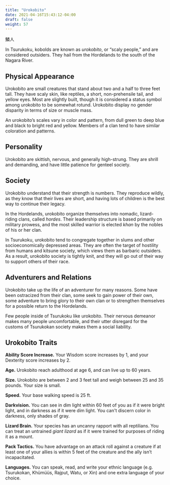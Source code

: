 ```yaml
---
title: "Urokobito"
date: 2021-04-16T15:43:12-04:00
draft: false
weight: 57
---
```


鱗人

In Tsurukoku, kobolds are known as *urokobito*, or “scaly people,” and are considered outsiders. They hail from the Hordelands to the south of the Nagara River.

## Physical Appearance

Urokobito are small creatures that stand about two and a half to three feet tall. They have scaly skin, like reptiles, a short, non-prehensile tail, and yellow eyes. Most are slightly built, though it is considered a status symbol among urokobito to be somewhat rotund. Urokobito display no gender disparity in terms of size or muscle mass.

An urokobito’s scales vary in color and pattern, from dull green to deep blue and black to bright red and yellow. Members of a clan tend to have similar coloration and patterns.

## Personality

Urokobito are skittish, nervous, and generally high-strung. They are shrill and demanding, and have little patience for genteel society.

## Society

Urokobito understand that their strength is numbers. They reproduce wildly, as they know that their lives are short, and having lots of children is the best way to continue their legacy.

In the Hordelands, urokobito organize themselves into nomadic, lizard-riding clans, called *hordes*. Their leadership structure is based primarily on military prowess, and the most skilled warrior is elected *khan* by the nobles of his or her clan.

In Tsurukoku, urokobito tend to congregate together in slums and other socioeconomically depressed areas. They are often the target of hostility from humans and kitsune society, which views them as barbaric outsiders. As a result, urokobito society is tightly knit, and they will go out of their way to support others of their race.

## Adventurers and Relations

Urokobito take up the life of an adventurer for many reasons. Some have been ostracized from their clan, some seek to gain power of their own, some adventure to bring glory to their own clan or to strengthen themselves for a possible return to the Hordelands.

Few people inside of Tsurukoku like urokobito. Their nervous demeanor makes many people uncomfortable, and their utter disregard for the customs of Tsurukokan society makes them a social liability.

## Urokobito Traits

**Ability Score Increase.** Your Wisdom score increases by 1, and your Dexterity score increases by 2.

**Age.** Urokobito reach adulthood at age 6, and can live up to 60 years.

**Size.** Urokobito are between 2 and 3 feet tall and weigh between 25 and 35 pounds. Your size is small.

**Speed.** Your base walking speed is 25 ft.

**Darkvision.** You can see in dim light within 60 feet of you as if it were bright light, and in darkness as if it were dim light. You can't discern color in darkness, only shades of gray.

**Lizard Brain.** Your species has an uncanny rapport with all reptilians. You can treat an untrained *giant lizard* as if it were trained for purposes of riding it as a mount.

**Pack Tactics.** You have advantage on an attack roll against a creature if at least one of your allies is within 5 feet of the creature and the ally isn’t incapacitated.

**Languages.** You can speak, read, and write your ethnic language (e.g. Tsurukokan, Khümüüs, Rajput, Watu, or Xin) and one extra language of your choice.

